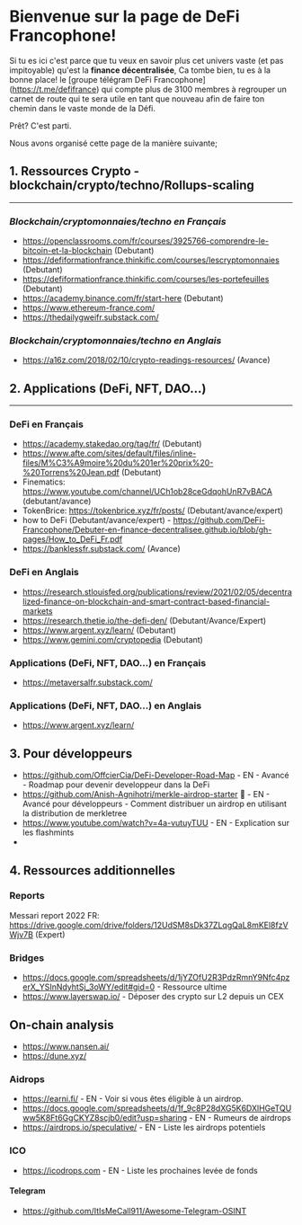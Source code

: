 # Bienvenue sur la page de DeFi Francophone!

Si tu es ici c'est parce que tu veux en savoir plus cet univers vaste (et pas impitoyable) qu'est la **finance décentralisée**,
Ca tombe bien, tu es à la bonne place! le [groupe télégram DeFi Francophone] (https://t.me/defifrance) qui compte plus de 3100 membres à regrouper un carnet de route qui te sera utile en tant que nouveau afin de faire ton chemin dans le vaste monde de la Défi.

Prêt? C'est parti.

Nous avons organisé cette page de la manière suivante;

## 1. Ressources Crypto - blockchain/crypto/techno/Rollups-scaling
--------------------------------------------

### *Blockchain/cryptomonnaies/techno en Français*

- https://openclassrooms.com/fr/courses/3925766-comprendre-le-bitcoin-et-la-blockchain (Debutant)
- https://defiformationfrance.thinkific.com/courses/lescryptomonnaies (Debutant)
- https://defiformationfrance.thinkific.com/courses/les-portefeuilles (Debutant)
- https://academy.binance.com/fr/start-here (Debutant)
- https://www.ethereum-france.com/
- https://thedailygweifr.substack.com/

### *Blockchain/cryptomonnaies/techno en Anglais*

- https://a16z.com/2018/02/10/crypto-readings-resources/ (Avance)

## 2. Applications (DeFi, NFT, DAO...)
--------------------------------------------

### **DeFi en Français**

- https://academy.stakedao.org/tag/fr/ (Debutant)
- https://www.afte.com/sites/default/files/inline-files/M%C3%A9moire%20du%201er%20prix%20-%20Torrens%20Jean.pdf (Debutant)
- Finematics: https://www.youtube.com/channel/UCh1ob28ceGdqohUnR7vBACA (debutant/avance)
- TokenBrice: https://tokenbrice.xyz/fr/posts/ (Debutant/avance/expert)
- how to DeFi (Debutant/avance/expert) - https://github.com/DeFi-Francophone/Debuter-en-finance-decentralisee.github.io/blob/gh-pages/How_to_DeFi_Fr.pdf
-  https://banklessfr.substack.com/ (Avance)

### **DeFi en Anglais**
- https://research.stlouisfed.org/publications/review/2021/02/05/decentralized-finance-on-blockchain-and-smart-contract-based-financial-markets
- https://research.thetie.io/the-defi-den/ (Debutant/Avance/Expert)
- https://www.argent.xyz/learn/ (Debutant)
- https://www.gemini.com/cryptopedia (Debutant)

### Applications (DeFi, NFT, DAO...)  en Français

- https://metaversalfr.substack.com/

### Applications (DeFi, NFT, DAO...)  en Anglais
- https://www.argent.xyz/learn/

## 3. Pour développeurs

- https://github.com/OffcierCia/DeFi-Developer-Road-Map - EN - Avancé - Roadmap pour devenir developpeur dans la DeFi
- https://github.com/Anish-Agnihotri/merkle-airdrop-starter 🌻 - EN - Avancé pour développeurs - Comment distribuer un airdrop en utilisant la distribution de merkletree
- https://www.youtube.com/watch?v=4a-vutuyTUU - EN - Explication sur les flashmints
- 
## 4. Ressources additionnelles

### Reports
Messari report 2022 FR: https://drive.google.com/drive/folders/12UdSM8sDk37ZLqgQaL8mKEl8fzVWjv7B (Expert)

### Bridges 
- https://docs.google.com/spreadsheets/d/1jYZOfU2R3PdzRmnY9Nfc4pzerX_YSInNdyhtSj_3oWY/edit#gid=0 - Ressource ultime
- https://www.layerswap.io/ - Déposer des crypto sur L2 depuis un CEX

## On-chain analysis
- https://www.nansen.ai/
- https://dune.xyz/

### Aidrops 
- https://earni.fi/ - EN - Voir si vous êtes éligible à un airdrop.
- https://docs.google.com/spreadsheets/d/1f_9c8P28dXG5K6DXlHGeTQUww5K8Ft6GgCKYZ8scjb0/edit?usp=sharing - EN - Rumeurs de airdrops
- https://airdrops.io/speculative/ - EN - Liste les airdrops potentiels

### ICO
- https://icodrops.com - EN - Liste les prochaines levée de fonds

#### Telegram

- https://github.com/ItIsMeCall911/Awesome-Telegram-OSINT


